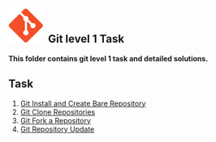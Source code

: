 ## <span><img src="https://github.com/devicons/devicon/blob/master/icons/git/git-original.svg" title="Java" alt="Linux" width="68" height="68"/>&nbsp;</span> Git level 1 Task

<strong>This folder contains git level 1 task and detailed solutions.</strong>
## Task
1. [Git Install and Create Bare Repository](https://github.com/DrInTech22/KodeKloud-Engineer-Tasks/blob/main/Git/level_1/create-bare-repository.md)
2. [Git Clone Repositories](https://github.com/DrInTech22/KodeKloud-Engineer-Tasks/blob/main/Git/level_1/clone-repo.md)
3. [Git Fork a Repository](https://github.com/DrInTech22/KodeKloud-Engineer-Tasks/blob/main/Git/level_1/fork-repo.md)
4. [Git Repository Update](https://github.com/DrInTech22/KodeKloud-Engineer-Tasks/blob/main/Git/level_1/update-repo.md)
